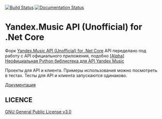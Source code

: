 [![Build Status](https://travis-ci.com/K1llMan/Yandex.Music.Api.svg?branch=master)](https://travis-ci.com/K1llMan/Yandex.Music.Api)
[![Documentation Status](https://readthedocs.org/projects/yandexmusicapicsharp/badge/?version=latest)](https://yandexmusicapicsharp.readthedocs.io/ru/latest/?badge=latest)

 
 Yandex.Music API (Unofficial) for .Net Core
====

Форк [Yandex.Music API (Unofficial) for .Net Core](https://github.com/Winster332/Yandex.Music.Api)
API переделано под работу с API официального приложения, подобно [[Alpha] Неофициальная Python библиотека для API Yandex Music](https://github.com/MarshalX/yandex-music-api) 

Проекты для API и клиента. Примеры использования можно посмотреть в тестах. Тесты для API и клиента запускаются одинаково.

[Документация](https://yandexmusicapicsharp.readthedocs.io/ru/latest/index.html)

LICENCE
-------
[GNU General Public License v3.0](https://github.com/Winster332/Yandex.Music.Api/blob/master/LICENSE)
